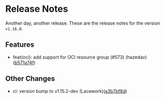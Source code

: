 # Release Notes
Another day, another release. These are the release notes for the version `v1.16.0`.

## Features
* feat(oci): add support for OCI resource group (#573) (hazedav)([b571a74f](https://github.com/lacework/terraform-provider-lacework/commit/b571a74fcd00449088240f857165dafbb31e3a35))
## Other Changes
* ci: version bump to v1.15.2-dev (Lacework)([a3b7bf8d](https://github.com/lacework/terraform-provider-lacework/commit/a3b7bf8dff17b3f6e1313572485e7436ab32d2bc))
